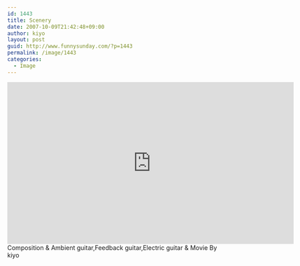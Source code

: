```yaml
---
id: 1443
title: Scenery
date: 2007-10-09T21:42:48+09:00
author: kiyo
layout: post
guid: http://www.funnysunday.com/?p=1443
permalink: /image/1443
categories:
  - Image
---
```

<iframe width="655" height="370" src="https://www.youtube.com/embed/Aw5GluTeYR8" frameborder="0" allow="accelerometer; autoplay; encrypted-media; gyroscope; picture-in-picture" allowfullscreen></iframe>
Composition & Ambient guitar,Feedback guitar,Electric guitar & Movie By kiyo

